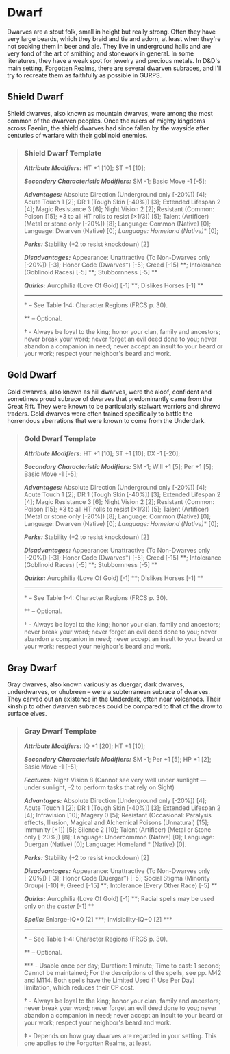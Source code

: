 # Dwarf

Dwarves are a stout folk, small in height but really strong. Often they have very large beards, which they braid and tie and adorn, at least when they're not soaking them in beer and ale. They live in underground halls and are very fond of the art of smithing and stonework in general. In some literatures, they have a weak spot for jewelry and precious metals.
In D&D's main setting, Forgotten Realms, there are several dwarven subraces, and I'll try to recreate them as faithfully as possible in GURPS.

## Shield Dwarf
Shield dwarves, also known as mountain dwarves, were among the most common of the dwarven peoples. Once the rulers of mighty kingdoms across Faerûn, the shield dwarves had since fallen by the wayside after centuries of warfare with their goblinoid enemies.

>### Shield Dwarf Template
>
>***Attribute Modifiers:*** HT +1 [10]; ST +1 [10];
>
>***Secondary Characteristic Modifiers:*** SM -1; Basic Move -1 [-5];
>
>***Advantages:*** Absolute Direction (Underground only [-20%]) [4]; Acute Touch 1 [2]; DR 1 (Tough Skin [-40%]) [3]; Extended Lifespan 2 [4]; Magic Resistance 3 [6]; Night Vision 2 [2]; Resistant (Common: Poison [15]; +3 to all HT rolls to resist [×1/3]) [5]; Talent (Artificer) (Metal or stone only [-20%]) [8]; Language: Common (Native) [0]; Language: Dwarven (Native) [0]; *Language: Homeland (Native)** [0];
>
>***Perks:*** Stability (+2 to resist knockdown) [2]
>
>***Disadvantages:*** Appearance: Unattractive (To Non-Dwarves only [-20%]) [-3]; Honor Code (Dwarves†) [-5]; Greed [-15] **; Intolerance (Goblinoid Races) [-5] **; Stubbornness [-5] **
>
>***Quirks:*** Aurophilia (Love Of Gold) [-1] **; Dislikes Horses [-1] **
>
>***
>
>\* – See Table 1-4: Character Regions (FRCS p. 30).
>
>** – Optional.
>
>† - Always be loyal to the king; honor your clan, family and ancestors; never break your word; never forget an evil deed done to you; never abandon a companion in need; never accept an insult to your beard or your work; respect your neighbor's beard and work.
>

## Gold Dwarf
Gold dwarves, also known as hill dwarves, were the aloof, confident and sometimes proud subrace of dwarves that predominantly came from the Great Rift. They were known to be particularly stalwart warriors and shrewd traders. Gold dwarves were often trained specifically to battle the horrendous aberrations that were known to come from the Underdark.

>### Gold Dwarf Template
>
>***Attribute Modifiers:*** HT +1 [10]; ST +1 [10]; DX -1 [-20];
>
>***Secondary Characteristic Modifiers:*** SM -1; Will +1 [5]; Per +1 [5]; Basic Move -1 [-5];
>
>***Advantages:*** Absolute Direction (Underground only [-20%]) [4]; Acute Touch 1 [2]; DR 1 (Tough Skin [-40%]) [3]; Extended Lifespan 2 [4]; Magic Resistance 3 [6]; Night Vision 2 [2]; Resistant (Common: Poison [15]; +3 to all HT rolls to resist [×1/3]) [5]; Talent (Artificer) (Metal or stone only [-20%]) [8]; Language: Common (Native) [0]; Language: Dwarven (Native) [0]; *Language: Homeland (Native)** [0];
>
>***Perks:*** Stability (+2 to resist knockdown) [2]
>
>***Disadvantages:*** Appearance: Unattractive (To Non-Dwarves only [-20%]) [-3]; Honor Code (Dwarves†) [-5]; Greed [-15] **; Intolerance (Goblinoid Races) [-5] **; Stubbornness [-5] **
>
>***Quirks:*** Aurophilia (Love Of Gold) [-1] **; Dislikes Horses [-1] **
>
>***
>
>\* – See Table 1-4: Character Regions (FRCS p. 30).
>
>** – Optional.
>
>† - Always be loyal to the king; honor your clan, family and ancestors; never break your word; never forget an evil deed done to you; never abandon a companion in need; never accept an insult to your beard or your work; respect your neighbor's beard and work.
>

## Gray Dwarf
Gray dwarves, also known variously as duergar, dark dwarves, underdwarves, or uhubreen – were a subterranean subrace of dwarves. They carved out an existence in the Underdark, often near volcanoes. Their kinship to other dwarven subraces could be compared to that of the drow to surface elves.

>### Gray Dwarf Template
>
>***Attribute Modifiers:*** IQ +1 [20]; HT +1 [10];
>
>***Secondary Characteristic Modifiers:*** SM -1; Per +1 [5]; HP +1 [2]; Basic Move -1 [-5];
>
>***Features:*** Night Vision 8 (Cannot see very well under sunlight — under sunlight, -2 to perform tasks that rely on Sight)
>
>***Advantages:*** Absolute Direction (Underground only [-20%]) [4]; Acute Touch 1 [2]; DR 1 (Tough Skin [-40%]) [3]; Extended Lifespan 2 [4]; Infravision [10]; Magery 0 [5]; Resistant (Occasional: Paralysis effects, Illusion, Magical and Alchemical Poisons (Unnatural) [15]; Immunity [×1]) [5]; Silence 2 [10]; Talent (Artificer) (Metal or Stone only [-20%]) [8]; Language: Undercommon (Native) [0]; Language: Duergan (Native) [0]; Language: Homeland * (Native) [0].
>
>***Perks:*** Stability (+2 to resist knockdown) [2]
>
>***Disadvantages:*** Appearance: Unattractive (To Non-Dwarves only [-20%]) [-3]; Honor Code (Duergar†) [-5]; Social Stigma (Minority Group) [-10] ‡; Greed [-15] **; Intolerance (Every Other Race) [-5] **
>
>***Quirks:*** Aurophilia (Love Of Gold) [-1] **; Racial spells may be used only on the *caster* [-1] **
>
>***Spells:*** Enlarge-IQ+0 [2] ***; Invisibility-IQ+0 [2] ***
>
>***
>
>\* – See Table 1-4: Character Regions (FRCS p. 30).
>
>** – Optional.
>
>\*** - Usable once per day; Duration: 1 minute; Time to cast: 1 second; Cannot be maintained; For the descriptions of the spells, see pp. M42 and M114. Both spells have the Limited Used (1 Use Per Day) limitation, which reduces their CP cost.
>
>† - Always be loyal to the king; honor your clan, family and ancestors; never break your word; never forget an evil deed done to you; never abandon a companion in need; never accept an insult to your beard or your work; respect your neighbor's beard and work.
>
>‡ - Depends on how gray dwarves are regarded in your setting. This one applies to the Forgotten Realms, at least.
>
